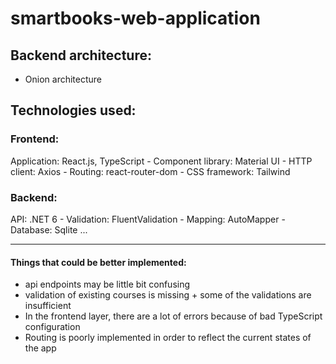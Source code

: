 ﻿# smartbooks-web-application

## Backend architecture: 
  - Onion architecture

## Technologies used:

### Frontend:
  Application: React.js, TypeScript
    - Component library: Material UI
    - HTTP client: Axios
    - Routing: react-router-dom
    - CSS framework: Tailwind
    
### Backend:
  API: .NET 6
    - Validation: FluentValidation
    - Mapping: AutoMapper
    - Database: Sqlite
    ...
    
---

#### Things that could be better implemented:
- api endpoints may be little bit confusing
- validation of existing courses is missing + some of the validations are insufficient
- In the frontend layer, there are a lot of errors because of bad TypeScript configuration
- Routing is poorly implemented in order to reflect the current states of the app
